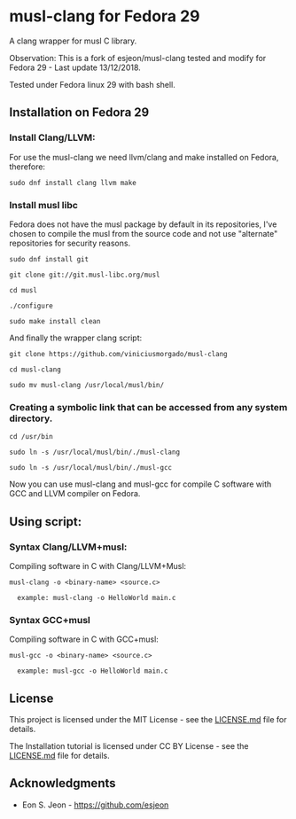 # musl-clang for Fedora 29

A clang wrapper for musl C library.

Observation: This is a fork of esjeon/musl-clang tested and modify for Fedora 29 - Last update 13/12/2018.

Tested under Fedora linux 29 with bash shell.

## Installation on Fedora 29

### Install Clang/LLVM:

For use the musl-clang we need llvm/clang and make installed on Fedora, therefore:

```
sudo dnf install clang llvm make
```

### Install musl libc

Fedora does not have the musl package by default in its repositories, I've chosen to compile the musl from the source code and not use "alternate" repositories for security reasons.

```
sudo dnf install git
```
```
git clone git://git.musl-libc.org/musl
```
```
cd musl
```
```
./configure
```
```
sudo make install clean
```

And finally the wrapper clang script:

```
git clone https://github.com/viniciusmorgado/musl-clang
```
```
cd musl-clang
```
```
sudo mv musl-clang /usr/local/musl/bin/
```

### Creating a symbolic link that can be accessed from any system directory.
```
cd /usr/bin
```
```
sudo ln -s /usr/local/musl/bin/./musl-clang
```
```
sudo ln -s /usr/local/musl/bin/./musl-gcc
```
Now you can use musl-clang and musl-gcc for compile C software with GCC and LLVM compiler on Fedora.

## Using script:

### Syntax Clang/LLVM+musl:

Compiling software in C with Clang/LLVM+Musl:

```
musl-clang -o <binary-name> <source.c>

  example: musl-clang -o HelloWorld main.c
```

### Syntax GCC+musl

Compiling software in C with GCC+musl:

```
musl-gcc -o <binary-name> <source.c>

  example: musl-gcc -o HelloWorld main.c
```

## License

This project is licensed under the MIT License - see the [LICENSE.md](LICENSE.md) file for details.

The Installation tutorial is licensed under CC BY License - see the [LICENSE.md](LICENSE.md) file for details.

## Acknowledgments

* Eon S. Jeon - https://github.com/esjeon
